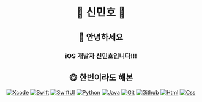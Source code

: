 <div align="center">
  
# :clown_face: 신민호 :clown_face:


## :wave: 안녕하세요
### iOS 개발자 신민호입니다!!!

## :yum: 한번이라도 해본 

[![Xcode](https://img.shields.io/badge/Xcode-147EFB?style=flat-square&logo=Xcode&logoColor=white)](https://developer.apple.com/xcode)
[![Swift](https://img.shields.io/badge/Swift-F05138?style=flat-square&logo=Swift&logoColor=white)](https://developer.apple.com/swift)
[![SwiftUI](https://img.shields.io/badge/SwiftUI-000000?style=flat-square&logo=Swift&logoColor=blue)](https://developer.apple.com/swiftui)
[![Python](https://img.shields.io/badge/Python-3776AB?style=flat-square&logo=Python&logoColor=white)](https://www.python.org)
[![Java](https://img.shields.io/badge/Java-ffffff?style=flat-square&logo=OpenJDK&logoColor=orange)](https://dev.java)
[![Git](https://img.shields.io/badge/Git-F05032?style=flat-square&logo=git&logoColor=white)](https://git-scm.com/doc)
[![Github](https://img.shields.io/badge/GitHub-181717?style=flat-square&logo=GitHub&logoColor=white)](https://github.com/alsh0807)
[![Html](https://img.shields.io/badge/HTML5-E34F26?style=flat-square&logo=html5&logoColor=white)](https://html.spec.whatwg.org/multipage)
[![Css](https://img.shields.io/badge/CSS3-1572B6?style=flat-square&logo=css3&logoColor=white)](https://www.w3.org/TR/CSS/#css)
  
</div>
